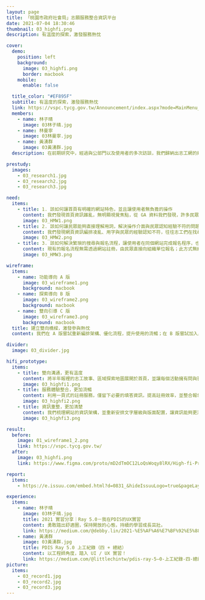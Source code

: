 ```yaml
---
layout: page
title: 「桃園市政府社會局」志願服務整合資訊平台
date: 2021-07-04 18:30:46
thumbnail: 03_highfi.png
description: 有溫度的探索，激發服務熱忱

cover:
  demo:
    position: left
    background:
      image: 03_highfi.png
      border: macbook
    mobile:
      enable: false

  title_color: "#EF895F"
  subtitle: 有溫度的探索，激發服務熱忱
  link: https://vspc.tycg.gov.tw/Announcement/index.aspx?mode=MainMenu_1
  members:
    - name: 林子晴
      image: 03林子晴.jpg
    - name: 林曼寧
      image: 03林曼寧.jpg
    - name: 黃湧群
      image: 03黃湧群.jpg
  description: 在前期研究中，經過與公部門以及使用者的多次訪談，我們歸納出志工網的幾點問題，其中包含：媒合功能使用率不高、資訊呈現方式不佳等，最後定義了我們的 Problem Statement 為「該如何讓志工網的操作更加流暢且有溫度，讓無論是有經驗的志工以及一般民眾更願意使用，進而提升志工媒合率」。

prestudy:
  images:
    - 03_research1.jpg
    - 03_research2.jpg
    - 03_research3.jpg

need:
  items:
    - title: 1. 該如何讓首頁有明確的網站特色，並且讓使用者無負擔的操作
      content: 我們發現首頁資訊雜亂，無明顯視覺焦點，從 GA 資料我們發現，許多民眾一進入網頁即快速離開。
      image: 03_HMW1.png
    - title: 2. 該如何讓民眾能夠直接理解用詞，解決操作介面與民眾認知經驗不符的問題，並減少期望落差
      content: 我們發現網頁資訊編排凌亂、用字與民眾的經驗認知不符，往往志工們在找尋活動時耗費很多時間心力。
      image: 03_HMW2.png
    - title: 3. 該如何解決繁瑣的搜尋與報名流程，讓使用者在同個網站完成報名程序，也能讓社會局清楚掌握媒合名單
      content: 現有的報名流程無需透過網站註冊，由民眾直接向組織單位報名；此方式無統一資料收集整理、社會局也無法掌握報名狀況。
      image: 03_HMW3.png

wireframe:
  items:
    - name: 功能導向 A 版
      image: 03_wireframe1.png
      background: macbook
    - name: 探索導向 B 版
      image: 03_wireframe2.png
      background: macbook
    - name: 雙向引導 C 版
      image: 03_wireframe3.png
      background: macbook
  title: 建立雙向橋樑，激發參與熱忱
  content: 我們在 A 版嘗試重新編排架構、優化流程，提升使用的流暢；在 B 版嘗試加入身分別區分、凸顯人物故事，激發使用者參與志工的熱情；在 C 版嘗試將 A / B 兩版特色融合，並加上雙向溝通的特色，以「簡化流程步驟＋有溫度的探索內容＋雙向橋樑」成為我們最終的設計方向。

divider:
  image: 03_divider.jpg

hifi_prototype:
  items:
    - title: 雙向溝通，更有溫度
      content: 將半年報裡的志工故事、區域探索地圖展開於首頁，並讓每個活動擁有問與答的欄位，讓資訊透明化；並且利用民眾熟悉且親切的說明文字，建立民眾與公部門的橋樑。
      image: 03_highfi1.png
    - title: 服務體驗整合，更加流暢
      content: 利用一頁式的註冊服務，僅留下必要的填答資訊，提高註冊效率，並整合報名服務於網站上，期望提升媒合功能的使用率，同時也讓社會局能掌握報名狀況。
      image: 03_highfi2.png
    - title: 資訊重整，更加清楚
      content: 我們梳理網站的資訊架構，並重新安排文字層級與版面配置，讓資訊能夠更清楚的呈現，志工在探索活動時，也能更快速的找到有興趣的志工活動。
      image: 03_highfi3.png

result:
  before:
    image: 01_wireframe1_2.png
    link: https://vspc.tycg.gov.tw/
  after: 
    image: 03_highfi.png
    link: https://www.figma.com/proto/mD2dTmOC12LoQsWoqy8lRX/High-fi-Prototype?node-id=870%3A12870&scaling=min-zoom&starting-point-node-id=906%3A11962&show-proto-sidebar=1

report:
  items: 
    - https://e.issuu.com/embed.html?d=0831_&hideIssuuLogo=true&pageLayout=singlePage&u=pdis.tw

experience:
  items:
    - name: 林子晴
      image: 03林子晴.jpg
      title: 2021 實習分享｜Ray 5.0－我在PDIS的UX實習
      content: 勇敢踏出舒適圈，保持開放的心態，持續的學習成長茁壯。
      link: https://medium.com/@debby.lin/2021-%E5%AF%A6%E7%BF%92%E5%88%86%E4%BA%AB-ray-5-0-%E6%88%91%E5%9C%A8pdis%E7%9A%84ux%E5%AF%A6%E7%BF%92-c660b9a9c2bb
    - name: 黃湧群
      image: 03黃湧群.jpg
      title: PDIS Ray 5.0 上工紀錄（四 + 總結）
      content: 以工程師角度，踏入 UI / UX 實習！
      link: https://medium.com/@littlechintw/pdis-ray-5–0-上工紀錄-四-總結-653b3278b0a0
picture:
  items:
    - 03_record1.jpg
    - 03_record2.jpg
    - 03_record3.jpg
---
```

